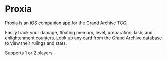 # Proxia
Proxia is an iOS companion app for the  Grand Archive TCG.

Easily track your damage, floating memory, level, preparation, lash, and enlightenment counters. Look up any card from the Grand Archive database to view their rulings and stats.

Supports 1 or 2 players.